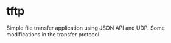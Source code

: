 # tftp
Simple file transfer application using JSON API and UDP. Some modifications in the transfer protocol.
